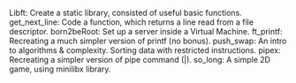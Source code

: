 Libft: Create a static library, consisted of useful basic functions.
get_next_line: Code a function, which returns a line read from a file descriptor.
born2beRoot: Set up a server inside a Virtual Machine.
ft_printf: Recreating a much simpler version of printf (no bonus).
push_swap: An intro to algorithms & complexity. Sorting data with restricted instructions.
pipex: Recreating a simpler version of pipe command (|).
so_long: A simple 2D game, using minilibx library.
